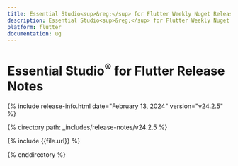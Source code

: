 ```yaml
---
title: Essential Studio<sup>&reg;</sup> for Flutter Weekly Nuget Release Release Notes  
description: Essential Studio<sup>&reg;</sup> for Flutter Weekly Nuget Release Release Notes  
platform: flutter
documentation: ug
---
```


# Essential Studio<sup>&reg;</sup> for Flutter Release Notes  

{% include release-info.html date="February 13, 2024" version="v24.2.5" %} 

{% directory path: _includes/release-notes/v24.2.5 %}

{% include {{file.url}} %}

{% enddirectory %}